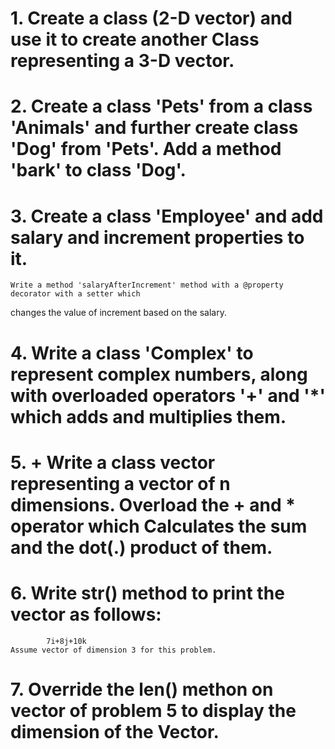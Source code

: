 # 1. Create a class (2-D vector) and use it to create another Class representing a 3-D vector.
# 2. Create a class 'Pets' from a class 'Animals' and further create class 'Dog' from 'Pets'. Add a method 'bark' to class 'Dog'.
# 3. Create a class 'Employee' and add salary and increment properties to it.
    Write a method 'salaryAfterIncrement' method with a @property decorator with a setter which
changes the value of increment based on the salary.
# 4. Write a class 'Complex' to represent complex numbers, along with overloaded operators '+' and '*' which adds and multiplies them.
# 5. + Write a class vector representing a vector of n dimensions. Overload the + and * operator which Calculates the sum and the dot(.) product of them.
# 6. Write __str__() method to print the vector as follows:
            7i+8j+10k
    Assume vector of dimension 3 for this problem.
# 7. Override the __len__() methon on vector of problem 5 to display the dimension of the Vector.